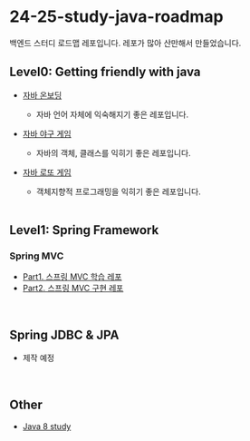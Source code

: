 # 24-25-study-java-roadmap
백엔드 스터디 로드맵 레포입니다. 레포가 많아 산만해서 만들었습니다.
<br>
## Level0: Getting friendly with java
- [자바 온보딩](https://github.com/gdsc-konkuk/24-25-study-java-onboarding)
  - 자바 언어 자체에 익숙해지기 좋은 레포입니다.
- [자바 야구 게임](https://github.com/gdsc-konkuk/24-25-study-java-baseball-6)
  - 자바의 객체, 클래스를 익히기 좋은 레포입니다.
- [자바 로또 게임](https://github.com/gdsc-konkuk/24-25-study-java-lotto)
  - 객체지향적 프로그래밍을 익히기 좋은 레포입니다.
  
  <br/>

## Level1: Spring Framework
### Spring MVC
- [Part1. 스프링 MVC 학습 레포]()
- [Part2. 스프링 MVC 구현 레포](https://github.com/gdsc-konkuk/24-25-study-java-mvc)

<br/>

## Spring JDBC & JPA
- 제작 예정

<br/>

## Other
- [Java 8 study]()